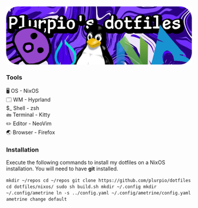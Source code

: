 <p align="center">
  <img src="https://github.com/plurpio/dotfiles/blob/34716df0516b351ed6be5bcfdcf0e78b7be3a15b/git/dotfilesBanners.png">
</p>

### Tools

🖥️ OS - NixOS <br />
🗔 WM - Hyprland <br />
$_ Shell - zsh <br /> 
🖮 Terminal - Kitty <br />
✏️ Editor - NeoVim <br /> 
🌏 Browser - Firefox  

### Installation
Execute the following commands to install my dotfiles on a NixOS installation. You will need to have **git** installed. <br />

`mkdir ~/repos
cd ~/repos
git clone https://github.com/plurpio/dotfiles
cd dotfiles/nixos/
sudo sh build.sh
mkdir ~/.config
mkdir ~/.config/ametrine
ln -s ../config.yaml ~/.config/ametrine/config.yaml
ametrine change default`
